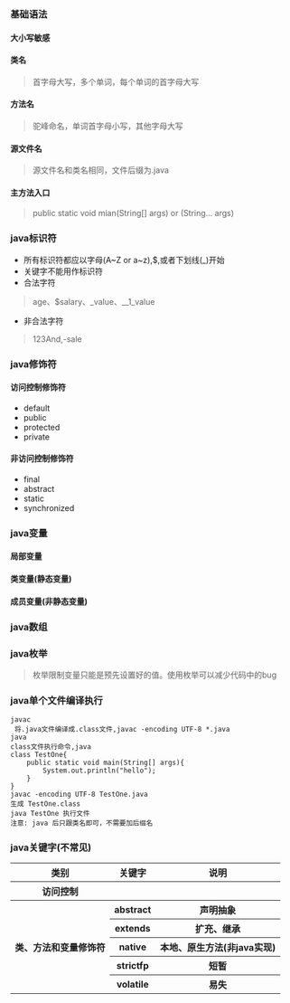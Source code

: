 ### 基础语法
#### 大小写敏感
#### 类名
> 首字母大写，多个单词，每个单词的首字母大写
#### 方法名
> 驼峰命名，单词首字母小写，其他字母大写
#### 源文件名
> 源文件名和类名相同，文件后缀为.java
#### 主方法入口
> public static void mian(String[] args) or (String... args)
### java标识符
* 所有标识符都应以字母(A~Z or a~z),$,或者下划线(_)开始
* 关键字不能用作标识符
* 合法字符
> age、$salary、_value、__1_value
* 非合法字符
> 123And,-sale

### java修饰符
#### 访问控制修饰符
* default
* public
* protected
* private
#### 非访问控制修饰符
* final
* abstract
* static
* synchronized
### java变量
#### 局部变量
#### 类变量(静态变量)
#### 成员变量(非静态变量)
### java数组
### java枚举
> 枚举限制变量只能是预先设置好的值。使用枚举可以减少代码中的bug

### java单个文件编译执行
```
javac
 将.java文件编译成.class文件,javac -encoding UTF-8 *.java
java
class文件执行命令,java 
class TestOne{
    public static void main(String[] args){
        System.out.println("hello");
    }
}
javac -encoding UTF-8 TestOne.java
生成 TestOne.class
java TestOne 执行文件
注意: java 后只跟类名即可，不需要加后缀名

```
### java关键字(不常见)
<table>
    <tr>
	    <th>类别</th>
	    <th>关键字</th>
	    <th>说明</th>  
	</tr>
    <tr>
        <th>访问控制</th>
        <th></th>
        <th></th>
    </tr>
    <tr>
        <th rowspan="5">类、方法和变量修饰符</th>
        <th>abstract</th>
        <th>声明抽象</th>
    </tr>
    <tr>
        <th>extends</th>
        <th>扩充、继承</th>
    </tr>
    <tr>
        <th>native</th>
        <th>本地、原生方法(非java实现)</th>
    </tr>
    <tr>
        <th>strictfp</th>
        <th>短暂</th>
    </tr>
    <tr>
        <th>volatile</th>
        <th>易失</th>
    </tr>

</table>